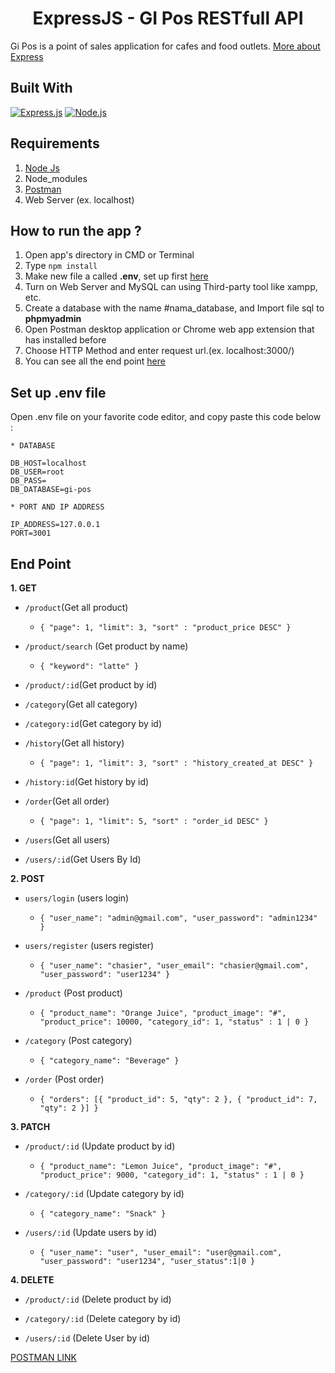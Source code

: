 <h1 align="center">ExpressJS - GI Pos RESTfull API</h1>

Gi Pos is a point of sales application for cafes and food outlets. 
[More about Express](https://en.wikipedia.org/wiki/Express.js)

## Built With

[![Express.js](https://img.shields.io/badge/Express.js-4.x-orange.svg?style=rounded-square)](https://expressjs.com/en/starter/installing.html)
[![Node.js](https://img.shields.io/badge/Node.js-v.12.13-green.svg?style=rounded-square)](https://nodejs.org/)

## Requirements

1. <a href="https://nodejs.org/en/download/">Node Js</a>
2. Node_modules
3. <a href="https://www.getpostman.com/">Postman</a>
4. Web Server (ex. localhost)

## How to run the app ?

1. Open app's directory in CMD or Terminal
2. Type `npm install`
3. Make new file a called **.env**, set up first [here](#set-up-env-file)
4. Turn on Web Server and MySQL can using Third-party tool like xampp, etc.
5. Create a database with the name #nama_database, and Import file sql to **phpmyadmin**
6. Open Postman desktop application or Chrome web app extension that has installed before
7. Choose HTTP Method and enter request url.(ex. localhost:3000/)
8. You can see all the end point [here](#end-point)

## Set up .env file

Open .env file on your favorite code editor, and copy paste this code below :

```
* DATABASE

DB_HOST=localhost
DB_USER=root
DB_PASS=
DB_DATABASE=gi-pos

* PORT AND IP ADDRESS

IP_ADDRESS=127.0.0.1
PORT=3001
```

## End Point

**1. GET**

- `/product`(Get all product)
  - `{ "page": 1, "limit": 3, "sort" : "product_price DESC" }`

- `/product/search` (Get product by name)
  - `{ "keyword": "latte" }`

- `/product/:id`(Get product by id)

- `/category`(Get all category)

- `/category:id`(Get category by id)

- `/history`(Get all history)
  - `{ "page": 1, "limit": 3, "sort" : "history_created_at DESC" }`

- `/history:id`(Get history by id)

- `/order`(Get all order)
  - `{ "page": 1, "limit": 5, "sort" : "order_id DESC" }`
  
- `/users`(Get all users)

- `/users/:id`(Get Users By Id)

**2. POST**
- `users/login` (users login)
  - `{ "user_name": "admin@gmail.com", "user_password": "admin1234" }`
  
- `users/register` (users register)
  - `{ "user_name": "chasier", "user_email": "chasier@gmail.com", "user_password": "user1234" }`

- `/product` (Post product)
  - `{ "product_name": "Orange Juice", "product_image": "#", "product_price": 10000, "category_id": 1, "status" : 1 | 0 }`

- `/category` (Post category)
  - `{ "category_name": "Beverage" }`

- `/order` (Post order)
  - `{ "orders": [{ "product_id": 5, "qty": 2 }, { "product_id": 7, "qty": 2 }] }`

**3. PATCH**

- `/product/:id` (Update product by id)
  - `{ "product_name": "Lemon Juice", "product_image": "#", "product_price": 9000, "category_id": 1, "status" : 1 | 0 }`

- `/category/:id` (Update category by id)
  - `{ "category_name": "Snack" }`
  
- `/users/:id` (Update users by id)
  - `{ "user_name": "user", "user_email": "user@gmail.com", "user_password": "user1234", "user_status":1|0 }`

**4. DELETE**

- `/product/:id` (Delete product by id)

- `/category/:id` (Delete category by id)

- `/users/:id` (Delete User by id)


[POSTMAN LINK](https://web.postman.co/collections/8990216-64e23818-2604-46cf-b35b-5c5a95f8a704?version=latest&workspace=9494c810-5d02-4bd7-8044-970fbebaa464)
